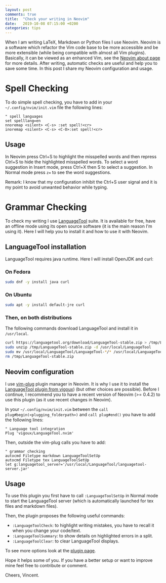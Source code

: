 ```yaml
---
layout: post
comments: true
title:  "Check your writing in Neovim"
date:   2019-10-08 07:15:00 +0200
categories: tips
---
```


When I am writing LaTeX, Markdown or Python files I use Neovim.
Neovim is a software which refactor the Vim code base to be more accessible and be more extensible (while being compatible with almost all Vim plugins). 
Basically, it can be viewed as an enhanced Vim, see the [Neovim about page](https://neovim.io/charter/) for more details.
After writing, automatic checks are useful and help you to save some time.
In this post I share my Neovim configuration and usage.

# Spell Checking
To do simple spell checking, you have to add in your `~/.config/nvim/init.vim` file the following lines:

```
" spell languages
set spelllang=en
nnoremap <silent> <C-s> :set spell!<cr>
inoremap <silent> <C-s> <C-O>:set spell!<cr>
```

## Usage

In Neovim press Ctrl+S to highlight the misspelled words and then repress Ctrl+S to hide the highlighted misspelled words.
To select a word suggestion in Insert mode, press Ctrl+X then S to select a suggestion.
In Normal mode press `z=` to see the word suggestions.

Remark: I know that my configuration inhibit the Ctrl+S user signal and it is my point to avoid unwanted behavior while typing.

# Grammar Checking

To check my writing I use [LanguageTool](https://www.languagetool.org/) suite.
It is available for free, have an offline mode using its open source software (it is the main reason I'm using it).
Here I will help you to install it and how to use it with Neovim.

## LanguageTool installation

LanguageTool requires java runtime.
Here I will install OpenJDK and curl:

### On Fedora
```bash
sudo dnf -y install java curl
```

### On Ubuntu
```bash
sudo apt -y install default-jre curl
```

### Then, on both distributions
The following commands download LanguageTool and install it in `/usr/local`.

```bash
curl https://languagetool.org/download/LanguageTool-stable.zip > /tmp/LanguageTool-stable.zip
sudo unzip /tmp/LanguageTool-stable.zip -d /usr/local/LanguageTool
sudo mv /usr/local/LanguageTool/LanguageTool-*/* /usr/local/LanguageTool/
rm /tmp/LanguageTool-stable.zip
```


## Neovim configuration
I use [vim-plug](https://github.com/junegunn/vim-plug) plugin manager in Neovim.
It is why I use it to install the [LanguageTool plugin from vigoux](https://github.com/vigoux/LanguageTool.nvim)) (but other choices are possible).
Before I continue, I recommend you to have a recent version of Neovim (>= 0.4.2) to use this plugin (as it use recent changes in Neovim).

In your `~/.config/nvim/init.vim` between the `call plug#begin(<plugging_folderpath>)` and `call plug#end()` you have to add the following lines:

```
" Language tool integration
Plug 'vigoux/LanguageTool.nvim'                                                                                 
```

Then, outside the vim-plug calls you have to add:

```
" grammar checking
autocmd Filetype markdown LanguageToolSetUp
autocmd Filetype tex LanguageToolSetUp
let g:languagetool_server='/usr/local/LanguageTool/languagetool-server.jar'
```

## Usage

To use this plugin you first have to call `:LanguageToolSetUp` in Normal mode to start the LanguageTool server (which is automatically launched for tex files and markdown files).

Then, the plugin proposes the following useful commands:

* `:LanguageToolCheck`: to highlight writing mistakes, you have to recall it when you change your code/text.
* `:LanguageToolSummary`: to show details on highlighted errors in a split. 
* `:LanguageToolClear`: to clear LanguageTool displays.

To see more options look at the [plugin page](https://github.com/vigoux/LanguageTool.nvim).

Hope it helps some of you.
If you have a better setup or want to improve mine feel free to contribute or comment.

Cheers, Vincent.
